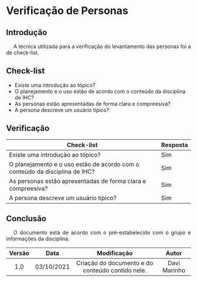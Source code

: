 # Verificação de Personas

## Introdução
<p style="text-indent: 20px; text-align: justify">
A técnica utilizada para a verificação do levantamento das personas foi a de check-list.
</p>

## Check-list 
* Existe uma introdução ao tópico?
* O planejamento e o uso estão de acordo com o conteúdo da disciplina de IHC?
* As personas estão apresentadas de forma clara e compreesiva?
* A persona descreve um usuário típico?

## Verificação

| Check-list                                                                 | Resposta |
|---|---|
| Existe uma introdução ao tópico?                                           | Sim |
| O planejamento e o uso estão de acordo com o conteúdo da disciplina de IHC?| Sim |
| As personas estão apresentadas de forma clara e compreesiva?               | Sim |
| A persona descreve um usuário típico?                                      | Sim |


## Conclusão
<p style="text-indent: 20px; text-align: justify">
O documento está de acordo com o pré-estabelecido com o grupo e informações da disciplina.
</p>

| Versão | Data| Modificação|Autor|
| :--: | :--: | :--: | :--:|
| 1.0 | 03/10/2021 | Criação do documento e do conteúdo contido nele. | Davi Marinho |